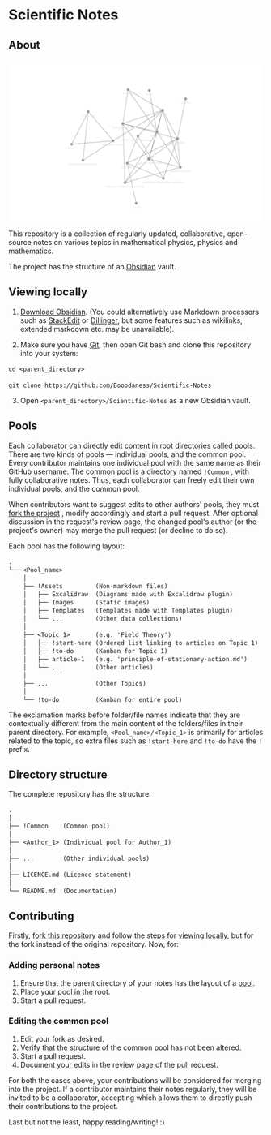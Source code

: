 # Scientific Notes

## About
![Graph view](!Common/!Assets/Images/graph.png)

This repository is a collection of regularly updated, collaborative, open-source notes on various topics in mathematical physics, physics and mathematics.

The project has the structure of an [Obsidian](https://obsidian.md/) vault.

## Viewing locally
1. [Download Obsidian](https://obsidian.md/download). (You could alternatively use Markdown processors such as [StackEdit](https://stackedit.io/) or [Dillinger](https://dillinger.io/), but some features such as wikilinks, extended markdown etc. may be unavailable).

2. Make sure you have [Git](https://git-scm.com/), then open Git bash and clone this repository into your system:

```
cd <parent_directory>

git clone https://github.com/Booodaness/Scientific-Notes
```

3. Open `<parent_directory>/Scientific-Notes` as a new Obsidian vault.

## Pools
Each collaborator can directly edit content in root directories called pools. There are two kinds of pools  — individual pools, and the common pool. Every contributor maintains one individual pool with the same name as their GitHub username. The common pool is a directory named `!Common` , with fully collaborative notes. Thus, each collaborator can freely edit their own individual pools, and the common pool.

When contributors want to suggest edits to other authors' pools, they must [fork the project](https://github.com/Booodaness/Scientific-Notes/fork) , modify accordingly and start a pull request. After optional discussion in the request's review page, the changed pool's author (or the project's owner) may merge the pull request (or decline to do so).

Each pool has the following layout:

```
.
└── <Pool_name> 
    │
    ├── !Assets         (Non-markdown files)
    │   ├── Excalidraw  (Diagrams made with Excalidraw plugin)
    │   ├── Images      (Static images)
    │   ├── Templates   (Templates made with Templates plugin)
    │   └── ...         (Other data collections)
    │
    ├── <Topic 1>       (e.g. 'Field Theory')
    │   ├── !start-here (Ordered list linking to articles on Topic 1)
    │   ├── !to-do      (Kanban for Topic 1)
    │   ├── article-1   (e.g. 'principle-of-stationary-action.md')
    │   └── ...         (Other articles)
    │
    ├── ...             (Other Topics)
    │
    └── !to-do          (Kanban for entire pool)
```

The exclamation marks before folder/file names indicate that they are contextually different from the main content of the folders/files in their parent directory. For example, `<Pool_name>/<Topic_1>` is primarily for articles related to the topic, so extra files such as `!start-here` and `!to-do` have the `!` prefix.

## Directory structure
The complete repository has the structure:

```
.
│
├── !Common    (Common pool)
│
├── <Author_1> (Individual pool for Author_1)
│
├── ...        (Other individual pools)
│
├── LICENCE.md (Licence statement)
│
└── README.md  (Documentation)
```

## Contributing
Firstly, [fork this repository](https://github.com/Booodaness/Scientific-Notes/fork) and follow the steps for [viewing locally](#viewing-locally), but for the fork instead of the original repository. Now, for:

### Adding personal notes
1. Ensure that the parent directory of your notes has the layout of a [pool](#pools).
2. Place your pool in the root.
3. Start a pull request.

### Editing the common pool
1. Edit your fork as desired.
2. Verify that the structure of the common pool has not been altered.
3. Start a pull request.
4. Document your edits in the review page of the pull request.

For both the cases above, your contributions will be considered for merging into the project. If a contributor maintains their notes regularly, they will be invited to be a collaborator, accepting which allows them to directly push their contributions to the project.

Last but not the least, happy reading/writing! :)


